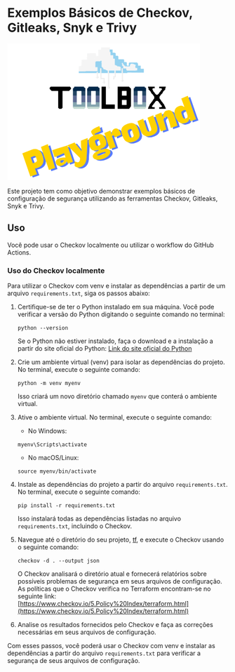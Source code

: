 # Exemplos Básicos de Checkov, Gitleaks, Snyk e Trivy

![Toolbox Playground](../img/toolbox-playground.png)

Este projeto tem como objetivo demonstrar exemplos básicos de configuração de segurança utilizando as ferramentas Checkov, Gitleaks, Snyk e Trivy.

## Uso

Você pode usar o Checkov localmente ou utilizar o workflow do GitHub Actions.

### Uso do Checkov localmente

Para utilizar o Checkov com venv e instalar as dependências a partir de um arquivo `requirements.txt`, siga os passos abaixo:

1. Certifique-se de ter o Python instalado em sua máquina. Você pode verificar a versão do Python digitando o seguinte comando no terminal:

    ```
    python --version
    ```

    Se o Python não estiver instalado, faça o download e a instalação a partir do site oficial do Python: [Link do site oficial do Python](https://www.python.org/)

2. Crie um ambiente virtual (venv) para isolar as dependências do projeto. No terminal, execute o seguinte comando:

    ```
    python -m venv myenv
    ```

    Isso criará um novo diretório chamado `myenv` que conterá o ambiente virtual.

3. Ative o ambiente virtual. No terminal, execute o seguinte comando:

    - No Windows:

    ```
    myenv\Scripts\activate
    ```

    - No macOS/Linux:

    ```
    source myenv/bin/activate
    ```

4. Instale as dependências do projeto a partir do arquivo `requirements.txt`. No terminal, execute o seguinte comando:

    ```
    pip install -r requirements.txt
    ```

    Isso instalará todas as dependências listadas no arquivo `requirements.txt`, incluindo o Checkov.

5. Navegue até o diretório do seu projeto, [tf](./tf/), e execute o Checkov usando o seguinte comando:

    ```
    checkov -d . --output json 
    ```

    O Checkov analisará o diretório atual e fornecerá relatórios sobre possíveis problemas de segurança em seus arquivos de configuração. As políticas que o Checkov verifica no Terraform encontram-se no seguinte link: [https://www.checkov.io/5.Policy%20Index/terraform.html](https://www.checkov.io/5.Policy%20Index/terraform.html)

6. Analise os resultados fornecidos pelo Checkov e faça as correções necessárias em seus arquivos de configuração.

Com esses passos, você poderá usar o Checkov com venv e instalar as dependências a partir do arquivo `requirements.txt` para verificar a segurança de seus arquivos de configuração.